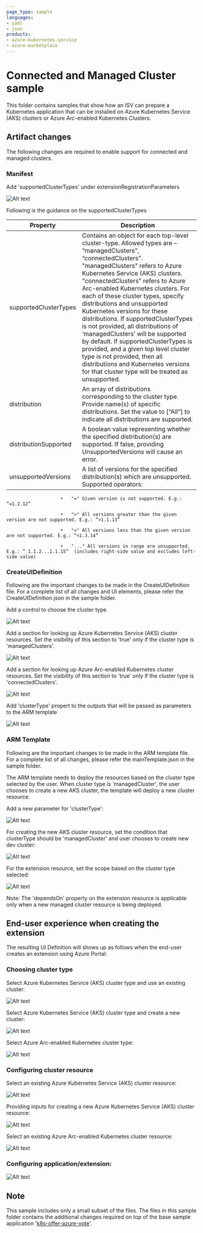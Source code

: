 ```yaml
---
page_type: sample
languages:
- yaml
- json
products:
- azure-kubernetes-service
- azure-marketplace
---
```


# Connected and Managed Cluster sample

This folder contains samples that show how an ISV can prepare a Kubernetes application that can be installed on Azure Kubernetes Service (AKS) clusters or Azure Arc-enabled Kubernetes Clusters.

## Artifact changes

The following changes are required to enable support for connected and managed clusters.

### Manifest

Add 'supportedClusterTypes' under extensionRegistrationParameters

![Alt text](images/Manifest_changes.PNG)

Following is the guidance on the supportedClusterTypes

| Property      | Description |
| -----------   | ----------- |
| supportedClusterTypes       | Contains an object for each top-level cluster-type. Allowed types are – “managedClusters”, “connectedClusters”. "managedClusters" refers to Azure Kubernetes Service (AKS) clusters. "connectedClusters" refers to Azure Arc-enabled Kubernetes clusters. For each of these cluster types, specify distributions and unsupported Kubernetes versions for these distributions. If supportedClusterTypes is not provided, all distributions of ‘managedClusters’ will be supported by default. If supportedClusterTypes is provided, and a given top level cluster type is not provided, then all distributions and Kubernetes versions for that cluster type will be treated as unsupported. |
| distribution   | An array of distributions  corresponding to the cluster type. Provide name(s) of specific distributions. Set the value to [“All”]  to indicate all distributions are supported. |
| distributionSupported  | A boolean value representing whether the specified distribution(s) are supported. If false, providing UnsupportedVersions will cause an error. |
| unsupportedVersions  | A list of versions for the specified distribution(s) which are unsupported. Supported operators: |

                        •	"=" Given version is not supported. E.g.: “=1.2.12”

                        •	">" All versions greater than the given version are not supported. E.g.: “>1.1.13”

                        •	"<" All versions less than the given version are not supported. E.g.: “<1.3.14”

                        •	"..." All versions in range are unsupported. E.g.: ” 1.1.2...1.1.15”  (includes right-side value and excludes left-side value)


### CreateUIDefinition

Following are the important changes to be made in the CreateUIDefinition file. For a complete list of all changes and UI elements, please refer the CreateUIDefinition.json in the sample folder.

Add a control to choose the cluster type

![Alt text](images/UIDefinition_ClusterTypeControl.PNG)

Add a section for looking up Azure Kubernetes Service (AKS) cluster resources. Set the visibility of this section to 'true' only if the cluster type is 'managedClusters'.

![Alt text](images/UIDefinition_AKSClusterLookup.PNG)

Add a section for looking up Azure Arc-enabled Kubernetes cluster resources. Set the visibility of this section to 'true' only if the cluster type is 'connectedClusters'.

![Alt text](images/UIDefinition_ArcClusterLookup.PNG)

Add 'clusterType' propert to the outputs that will be passed as parameters to the ARM template

![Alt text](images/UIDefinition_Outputs.PNG)

### ARM Template

Following are the important changes to be made in the ARM template file. For a complete list of all changes, please refer the mainTemplate.json in the sample folder.

The ARM template needs to deploy the resources based on the cluster type selected by the user. When cluster type is 'managedCluster', the user chooses to create a new AKS cluster, the template will deploy a new cluster resource.

Add a new parameter for 'clusterType':

![Alt text](images/ARMTemplate_ClusterType_Parameter.PNG)

For creating the new AKS cluster resource, set the condition that clusterType should be 'managedCluster' and user chooses to create new dev cluster:

![Alt text](images/ARMTemplate_ManagedCluster_Condition.PNG)

For the extension resource, set the scope based on the cluster type selected:

![Alt text](images/ARMTemplate_Extension_Scope.PNG)

Note: The 'dependsOn' property on the extension resource is applicable only when a new managed cluster resource is being deployed.

## End-user experience when creating the extension

The resulting UI Definition will shows up as follows when the end-user creates an extension using Azure Portal:

### Choosing cluster type

Select Azure Kubernetes Service (AKS) cluster type and use an existing cluster:

![Alt text](images/Create_Extension_Basics_ManagedClusterType_Existing.PNG)

Select Azure Kubernetes Service (AKS) cluster type and create a new cluster:

![Alt text](images/Create_Extension_Basics_ManagedClusterType_New.PNG)

Select Azure Arc-enabled Kubernetes cluster type:

![Alt text](images/Create_Extension_Basics_ConnectedClusterType.PNG)

### Configuring cluster resource

Select an existing Azure Kubernetes Service (AKS) cluster resource:

![Alt text](images/Create_Extension_ClusterDetails_SelectExistingManagedCluster.PNG)

Providing inputs for creating a new Azure Kubernetes Service (AKS) cluster resource:

 ![Alt text](images/Create_Extension_ClusterDetails_CreateNewManagedCluster.PNG)

Select an existing Azure Arc-enabled Kubernetes cluster resource:

![Alt text](images/Create_Extension_ClusterDetails_SelectExistingConnectedCluster.PNG)

### Configuring application/extension:

![Alt text](images/Create_Extension_ApplicationDetails_ConnectedManaged.PNG)

## Note
This sample includes only a small subset of the files. The files in this sample folder contains the additional changes required on top of the base sample application '[k8s-offer-azure-vote](../k8s-offer-azure-vote/)'.